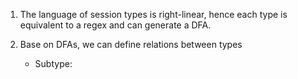 1. The language of session types is right-linear, hence each type is equivalent to a regex and can generate a DFA.
2. Base on DFAs, we can define relations between types

   - Subtype: 